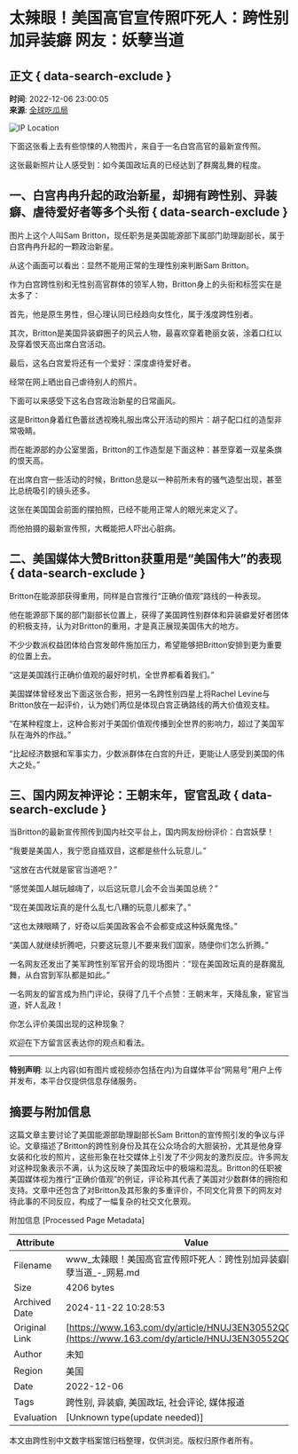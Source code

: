 # 太辣眼！美国高官宣传照吓死人：跨性别加异装癖 网友：妖孽当道

## 正文 { data-search-exclude }


**时间**: 2022-12-06 23:00:05  
**来源**: [全球吃瓜局](https://www.163.com/dy/media/T1637033311368.html)

![IP Location](https://static.ws.126.net/163/f2e/dy_media/dy_media/static/images/ipLocation.f6d00eb.svg)

下面这张看上去有些惊悚的人物图片，来自于一名白宫高官的最新宣传照。

这张最新照片让人感受到：如今美国政坛真的已经达到了群魔乱舞的程度。

## 一、白宫冉冉升起的政治新星，却拥有跨性别、异装癖、虐待爱好者等多个头衔 { data-search-exclude }

图片上这个人叫Sam Britton，现任职务是美国能源部下属部门助理副部长，属于白宫冉冉升起的一颗政治新星。

从这个画面可以看出：显然不能用正常的生理性别来判断Sam Britton。

作为白宫跨性别和无性别高官群体的领军人物，Britton身上的头衔和标签实在是太多了：

首先，他是原生男性，但心理认同已经趋向女性化，属于浅度跨性别者。

其次，Britton是美国异装癖圈子的风云人物，最喜欢穿着艳丽女装，涂着口红以及穿着恨天高出席白宫活动。

最后，这名白宫爱将还有一个爱好：深度虐待爱好者。

经常在网上晒出自己虐待别人的照片。

下面可以来感受下这名白宫政治新星的日常画风。

这是Britton身着红色蕾丝透视晚礼服出席公开活动的照片：胡子配口红的造型非常吸睛。

而在能源部的办公室里面，Britton的工作造型是下面这种：甚至穿着一双星条旗的恨天高。

在出席白宫一些活动的时候，Britton总是以一种前所未有的骚气造型出现，甚至比总统吸引的镜头还多。

这张在美国国会前面的摆拍照，已经不能用正常人的眼光来定义了。

而他拍摄的最新宣传照，大概能把人吓出心脏病。

## 二、美国媒体大赞Britton获重用是“美国伟大”的表现 { data-search-exclude }

Britton在能源部获得重用，同样是白宫推行“正确价值观”路线的一种表现。

他在能源部下属的部门副部长位置上，获得了美国跨性别群体和异装癖爱好者团体的积极支持，认为对Britton的重用，才是真正展现美国伟大的地方。

不少少数派权益团体给白宫发邮件施加压力，希望能够把Britton安排到更为重要的位置上去。

“这是美国践行正确价值观的最好时机，全世界都看着我们。”

美国媒体曾经发出下面这张合影，把另一名跨性别四星上将Rachel Levine与Britton放在一起评价，认为她们两位是体现白宫正确路线的两大价值观支柱。

“在某种程度上，这种合影对于美国价值观传播到全世界的影响力，超过了美国军队在海外的作战。”

“比起经济数据和军事实力，少数派群体在白宫的升迁，更能让人感受到美国的伟大之处。”

## 三、国内网友神评论：王朝末年，宦官乱政 { data-search-exclude }

当Britton的最新宣传照传到国内社交平台上，国内网友纷纷评价：白宫妖孽！

“我要是美国人，我宁愿自插双目，这都是些什么玩意儿。”

“这放在古代就是宦官当道吧？”

“感觉美国人越玩越嗨了，以后这玩意儿会不会当美国总统？”

“现在美国政坛真的是什么乱七八糟的玩意儿都来了。”

“这也太辣眼睛了，好奇以后美国政客会不会都变成这种妖魔鬼怪。”

“美国人就继续折腾吧，只要这玩意儿不要来我们国家，随便你们怎么折腾。”

一名网友还发出了美军跨性别军官开会的现场图片：“现在美国政坛真的是群魔乱舞，从白宫到军队都是如此。”

一名网友的留言成为热门评论，获得了几千个点赞：王朝末年，天降乱象，宦官当道，奸人乱政！

你怎么评价美国出现的这种现象？

欢迎在下方留言区表达你的观点和看法。

---

**特别声明**: 以上内容(如有图片或视频亦包括在内)为自媒体平台“网易号”用户上传并发布，本平台仅提供信息存储服务。

## 摘要与附加信息

<!-- tcd_abstract -->
这篇文章主要讨论了美国能源部助理副部长Sam Britton的宣传照引发的争议与评论。文章描述了Britton的跨性别身份及其在公众场合的大胆装扮，尤其是他身穿女装和化妆的照片，这些形象在社交媒体上引发了不少网友的激烈反应。许多网友对这种现象表示不满，认为这反映了美国政坛中的极端和混乱。Britton的任职被美国媒体视为推行“正确价值观”的例证，评论称其代表了美国对少数群体的拥抱和支持。文章中还包含了对Britton及其形象的多重评价，不同文化背景下的网友对待此事的不同反应，构成了一幅复杂的社交文化景观。
<!-- tcd_abstract_end -->

附加信息 [Processed Page Metadata]

| Attribute       | Value                                  |
|-----------------|----------------------------------------|
| Filename        | www_太辣眼！美国高官宣传照吓死人：跨性别加异装癖网友：妖孽当道_-_网易.md                             |
| Size            | 4206 bytes                           |
| Archived Date   | 2024-11-22 10:28:53                             |
| Original Link   | [https://www.163.com/dy/article/HNUJ3EN30552QC0P.html](https://www.163.com/dy/article/HNUJ3EN30552QC0P.html)                       |
| Author          | 未知                               |
| Region          | 美国                               |
| Date            | 2022-12-06                                 |
| Tags            | 跨性别, 异装癖, 美国政坛, 社会评论, 媒体报道                                 |
| Evaluation            | [Unknown type(update needed)]                                 |
<!-- tcd_table_end -->

本文由跨性别中文数字档案馆归档整理，仅供浏览。版权归原作者所有。
